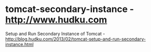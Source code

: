 tomcat-secondary-instance - http://www.hudku.com
=========================

Setup and Run Secondary Instance of Tomcat - http://blog.hudku.com/2013/02/tomcat-setup-and-run-secondary-instance.html